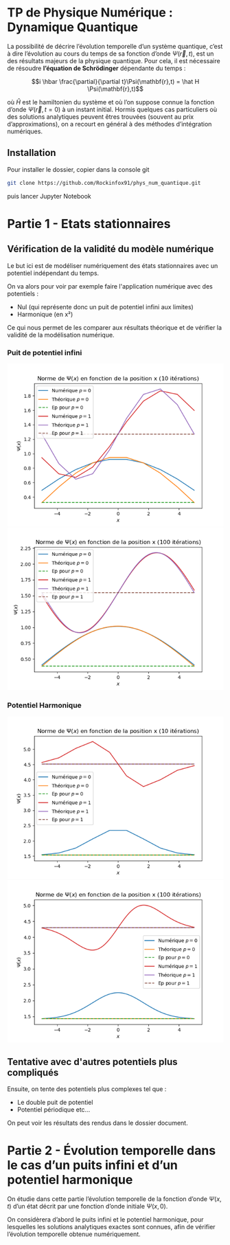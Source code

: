 # TP de Physique Numérique : Dynamique Quantique

La possibilité de décrire l’évolution temporelle d’un système quantique, c’est à dire l’évolution au cours du temps de sa fonction d’onde $\Psi(\Vec{r}, t)$, est un des résultats majeurs de la physique quantique. Pour cela, il est nécessaire de résoudre **l’équation de Schrödinger** dépendante du temps :

$$i \hbar \frac{\partial}{\partial t}\Psi(\mathbf{r},t) = \hat H \Psi(\mathbf{r},t)$$

où $\hat{H}$ est le hamiltonien du système et où l’on suppose connue la fonction d’onde $\Psi(\Vec{r}, t =0)$ à un instant initial. Hormis quelques cas particuliers où des solutions analytiques peuvent êtres trouvées (souvent au prix d’approximations), on a recourt en général à des méthodes d’intégration numériques.

## Installation 

Pour installer le dossier, copier dans la console git 
```sh
git clone https://github.com/Rockinfox91/phys_num_quantique.git
```

puis lancer Jupyter Notebook

# Partie 1 - Etats stationnaires

## Vérification de la validité du modèle numérique

Le but ici est de modéliser numériquement des états stationnaires avec un potentiel indépendant du temps.

On va alors pour voir par exemple faire l'application numérique avec des potentiels : 

- Nul (qui représente donc un puit de potentiel infini aux limites)
- Harmonique (en x²)

Ce qui nous permet de les comparer aux résultats théorique et de vérifier la validité de la modélisation numérique.

### Puit de potentiel infini

![](/etat_stationnaire/document/psi_fonction_de_x_puit_infini_n10.png?raw=true)
![](/etat_stationnaire/document/psi_fonction_de_x_puit_infini_n100.png?raw=true)

### Potentiel Harmonique

![](/etat_stationnaire/document/psi_fonction_de_x_harmonique_n10.png?raw=true)
![](/etat_stationnaire/document/psi_fonction_de_x_harmonique_n100.png?raw=true)

## Tentative avec d'autres potentiels plus compliqués

Ensuite, on tente des potentiels plus complexes tel que :

- Le double puit de potentiel
- Potentiel périodique
etc...

On peut voir les résultats des rendus dans le dossier document.

# Partie 2 - Évolution temporelle dans le cas d’un puits infini et d’un potentiel harmonique

On étudie dans cette partie l’évolution temporelle de la fonction d’onde $\Psi(x, t)$ d’un état décrit par une fonction d’onde initiale $\Psi(x, 0)$.

On considèrera d’abord le puits infini et le potentiel harmonique, pour lesquelles les solutions analytiques exactes sont connues, afin de vérifier l’évolution temporelle obtenue numériquement.

